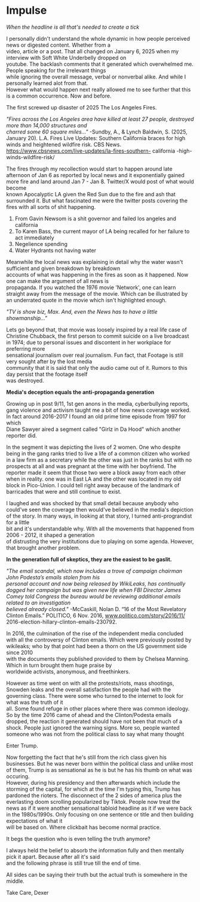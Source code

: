# Impulse

_When the headline is all that's needed to create a tick_

I personally didn't understand the whole dynamic in how people perceived news or digested content. Whether from a  
video, article or a post. That all changed on January 6, 2025 when my interview with Soft White Underbelly dropped on  
youtube. The backlash comments that it generated which overwhelmed me. People speaking for the irrelevant things  
while ignoring the overall message, verbal or nonverbal alike. And while I personally learned alot from that.  
However what would happen next really allowed me to see further that this is a common occurrence. Now and before. 

The first screwed up disaster of 2025 The Los Angeles Fires.  

_"Fires across the Los Angeles area have killed at least 27 people, destroyed more than 14,000 structures and  
charred some 60 square miles..."_
-Sundby, A., & Lynch Baldwin, S. (2025, January 20). L.A. Fires Live Updates: Southern California braces for 
high winds and heightened wildfire risk. CBS News. https://www.cbsnews.com/live-updates/la-fires-southern-
california -high-winds-wildfire-risk/ 

The fires through my recollection would start to happen around late afternoon of Jan 6 as reported by local news 
and it exponentially gained more fire and land around Jan 7 - Jan 8. Twitter/X would post of what would become  
known Apocalyptic LA given the Red Sun due to the fire and ash that surrounded it. But what fascinated me were the 
twitter posts covering the fires with all sorts of shit happening. 

1. From Gavin Newsom is a shit governor and failed los angeles and california 
2. To Karen Bass, the current mayor of LA being recalled for her failure to act immediately  
3. Negelience spending 
4. Water Hydrants not having water 

Meanwhile the local news was explaining in detail why the water wasn't sufficient and given breakdown by breakdown  
accounts of what was happening in the fires as soon as it happened. Now one can make the argument of all news is  
propaganda. If you watched the 1976 movie 'Network', one can learn straight away from the message of the movie. 
Which can be illustrated by an underrated quote in the movie which isn't highlighted enough.  

_"TV is show biz, Max. And, even the News has to have a little showmanship..."_ 

Lets go beyond that, that movie was loosely inspired by a real life case of Christine Chubback, the first person to 
commit suicide on a live broadcast in 1974; due to personal issues and discontent in her workplace for preferring more  
sensational journalism over real journalism. Fun fact, that Footage is still very sought after by the lost media  
community that it is said that only the audio came out of it. Rumors to this day persist that the footage itself  
was destroyed.  

**Media's deception equals the anti-propaganda generation**

Growing up in post 9/11, 1st gen anons in the media, cyberbullying reports, gang violence and activism taught 
me a bit of how news coverage worked. In fact around 2016-2017 I found an old prime time episode from 1997 for which  
Diane Sawyer aired a segment called "Girlz in Da Hood" which another reporter did. 

In the segment it was depicting the lives of 2 women. One who despite being in the gang ranks tried to live 
a life of a common citizen who worked in a law firm as a secretary while the other was just in the ranks but with no 
prospects at all and was pregnant at the time with her boyfriend. The reporter made it seem that those two were a 
block away from each other when in reality. one was in East LA and the other was located in my old block in Pico-Union.
I could tell right away because of the landmark of barricades that were and still continue to exist.  

I laughed and was shocked by that small detail because anybody who could've seen the coverage then would've believed 
in the media's depiction of the story. In many ways, in looking at that story, I turned anti-prograndist for a little  
bit and it's understandable why. With all the movements that happened from 2006 - 2012, it shaped a generation  
of distrusting the very institutions due to playing on some agenda. However, that brought another problem. 

**In the generation full of skeptics, they are the easiest to be gaslit.**

_"The email scandal, which now includes a trove of campaign chairman John Podesta’s emails stolen from his  
personal account and now being released by WikiLeaks, has continually dogged her campaign but was given new life when 
FBI Director James Comey told Congress the bureau would be reviewing additional emails related to an investigation  
believed already closed."_ 
-McCaskill, Nolan D. “16 of the Most Revelatory Clinton Emails.” POLITICO, 6 Nov. 2016,  www.politico.com/story/2016/11/
2016-election-hillary-clinton-emails-230792. 

In 2016, the culmination of the rise of the independent media concluded with all the controversy of Clinton emails. 
Which were previously posted by wikileaks; who by that point had been a thorn on the US government side since 2010  
with the documents they published provided to them by Chelsea Manning. Which in turn brought them huge praise by  
worldwide activists, anonymous, and freethinkers.  

However as time went on with all the protests/riots, mass shootings, Snowden leaks and the overall satisfaction the 
people had with the governing class. There were some who turned to the internet to look for what was the truth of it  
all. Some found refuge in other places where there was common ideology. So by the time 2016 came of ahead and the 
Clinton/Podesta emails dropped, the reaction it generated should have not been that much of a shock. People just 
ignored the warning signs. More so, people wanted someone who was not from the political class to say what many thought 

Enter Trump.  

Now forgetting the fact that he's still from the rich class given his businesses. But he was never born within the 
political class and unlike most of them, Trump is as sensational as he is but he has his thumb on what was occuring.  
However, during his presidency and then afterwards which include the storming of the capital, for which at the time 
I'm typing this, Trump has pardoned the rioters. The disconnect of the 2 sides of america plus the everlasting doom 
scrolling popularized by Tiktok. People now treat the news as if it were another sensational tabloid headline as it 
if we were back in the 1980s/1990s. Only focusing on one sentence or title and then building expectations of what it  
will be based on. Where clickbait has become normal practice. 

It begs the question who is even telling the truth anymore? 

I always held the belief to absorb the information fully and then mentally pick it apart. Because after all it's said  
and the following phrase is still true till the end of time. 

All sides can be saying their truth but the actual truth is somewhere in the middle. 

Take Care,
Dexer
